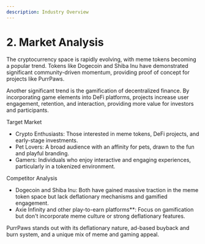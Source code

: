 ```yaml
---
description: Industry Overview
---
```


# 2. Market Analysis

The cryptocurrency space is rapidly evolving, with meme tokens becoming a popular trend. Tokens like Dogecoin and Shiba Inu have demonstrated significant community-driven momentum, providing proof of concept for projects like PurrPaws.

Another significant trend is the gamification of decentralized finance. By incorporating game elements into DeFi platforms, projects increase user engagement, retention, and interaction, providing more value for investors and participants.

Target Market

* Crypto Enthusiasts: Those interested in meme tokens, DeFi projects, and early-stage investments.
* Pet Lovers: A broad audience with an affinity for pets, drawn to the fun and playful branding.
* Gamers: Individuals who enjoy interactive and engaging experiences, particularly in a tokenized environment.

Competitor Analysis

* Dogecoin and Shiba Inu: Both have gained massive traction in the meme token space but lack deflationary mechanisms and gamified engagement.
* Axie Infinity and other play-to-earn platforms\*\*: Focus on gamification but don't incorporate meme culture or strong deflationary features.

PurrPaws stands out with its deflationary nature, ad-based buyback and burn system, and a unique mix of meme and gaming appeal.
